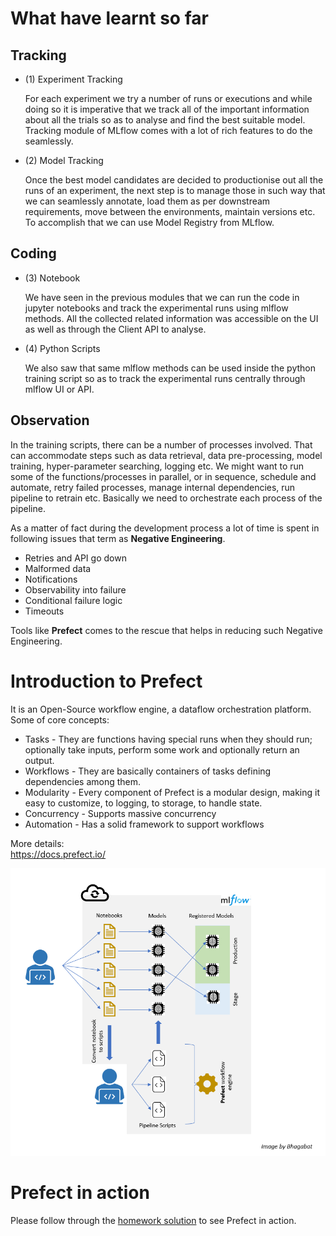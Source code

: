 # What have learnt so far #
## Tracking ##
* (1) Experiment Tracking  
  
  For each experiment we try a number of runs or executions and while doing so it is imperative that we track all of the important information about all the trials so as to analyse and find the best suitable model. Tracking module of MLflow comes with a lot of rich features to do the seamlessly.

* (2) Model Tracking
  
  Once the best model candidates are decided to productionise out all the runs of an experiment, the next step is to manage those in such way that we can seamlessly annotate, load them as per downstream requirements, move between the environments, maintain versions etc. To accomplish that we can use Model Registry from MLflow.

## Coding ##
* (3) Notebook
  
  We have seen in the previous modules that we can run the code in jupyter notebooks and track the experimental runs using mlflow methods. All the collected related information was accessible on the UI as well as through the Client API to analyse.

* (4) Python Scripts
  
  We also saw that same mlflow methods can be used inside the python training script so as to track the experimental runs centrally through mlflow UI or API.

## Observation ##

In the training scripts, there can be a number of processes involved. That can accommodate steps such as data retrieval, data pre-processing, model training, hyper-parameter searching, logging etc. We might want to run some of the functions/processes in parallel, or in sequence, schedule and automate, retry failed processes, manage internal dependencies, run pipeline to retrain etc. Basically we need to orchestrate each process of the pipeline.

As a matter of fact during the development process a lot of time is spent in following issues that term as **Negative Engineering**.
* Retries and API go down
* Malformed data
* Notifications
* Observability into failure
* Conditional failure logic
* Timeouts

Tools like **Prefect** comes to the rescue that helps in reducing such Negative Engineering.

# Introduction to Prefect #

It is an Open-Source workflow engine, a dataflow orchestration platform. Some of core concepts:
* Tasks - They are functions having special runs when they should run; optionally take inputs, perform some work and optionally return an output.
* Workflows - They are basically containers of tasks defining dependencies among them.
* Modularity - Every component of Prefect is a modular design, making it easy to customize, to logging, to storage, to handle state.
* Concurrency - Supports massive concurrency
* Automation - Has a solid framework to support workflows

More details:  
https://docs.prefect.io/


![](/week3/img/mlfowandprefect.png)

# Prefect in action #
Please follow through the [homework solution](HOMEWORK.md) to see Prefect in action.

